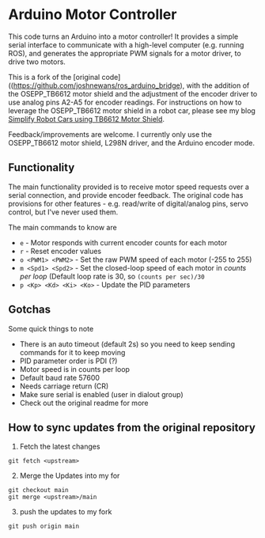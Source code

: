 # Arduino Motor Controller

This code turns an Arduino into a motor controller!
It provides a simple serial interface to communicate with a high-level computer (e.g. running ROS), and generates the appropriate PWM signals for a motor driver, to drive two motors.

This is a fork of the [original code]((https://github.com/joshnewans/ros_arduino_bridge), with the addition of the OSEPP_TB6612 motor shield and the adjustment of the encoder driver to use analog pins A2-A5 for encoder readings. For instructions on how to leverage the OSEPP_TB6612 motor shield in a robot car, please see my blog [Simplify Robot Cars using TB6612 Motor Shield](https://www.modularmachines.ai/security_robot/2025/04/21/SecurityRobot-MotorShield.html). 

Feedback/improvements are welcome. I currently only use the OSEPP_TB6612 motor shield, L298N driver, and the Arduino encoder mode.


## Functionality

The main functionality provided is to receive motor speed requests over a serial connection, and provide encoder feedback.
The original code has provisions for other features - e.g. read/write of digital/analog pins, servo control, but I've never used them.

The main commands to know are

- `e` - Motor responds with current encoder counts for each motor
- `r` - Reset encoder values
- `o <PWM1> <PWM2>` - Set the raw PWM speed of each motor (-255 to 255)
- `m <Spd1> <Spd2>` - Set the closed-loop speed of each motor in *counts per loop* (Default loop rate is 30, so `(counts per sec)/30`
- `p <Kp> <Kd> <Ki> <Ko>` - Update the PID parameters


## Gotchas

Some quick things to note

- There is an auto timeout (default 2s) so you need to keep sending commands for it to keep moving
- PID parameter order is PDI (?)
- Motor speed is in counts per loop
- Default baud rate 57600
- Needs carriage return (CR)
- Make sure serial is enabled (user in dialout group)
- Check out the original readme for more


## How to sync updates from the original repository
1. Fetch the latest changes 
```
git fetch <upstream>
```
2. Merge the Updates into my for
```
git checkout main
git merge <upstream>/main
```
3. push the updates to my fork
```
git push origin main
```

